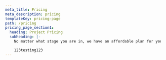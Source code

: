 ```yaml
---
meta_title: Pricing
meta_description: pricing
templateKey: pricing-page
path: /pricing
pricing_page_section1:
  heading: Project Pricing
  subheading: |-
    No matter what stage you are in, we have an affordable plan for you to easily get your project started.

    123testing123
---
```


